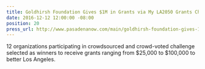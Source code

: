 ```yaml
---
title: Goldhirsh Foundation Gives $1M in Grants via My LA2050 Grants Challenge
date: 2016-12-12 12:00:00 -08:00
position: 20
press_url: http://www.pasadenanow.com/main/goldhirsh-foundation-gives-1m-in-grants-via-my-la2050-grants-challenge/
---
```


12 organizations participating in crowdsourced and crowd-voted challenge selected as winners to receive grants ranging from $25,000 to $100,000 to better Los Angeles.
